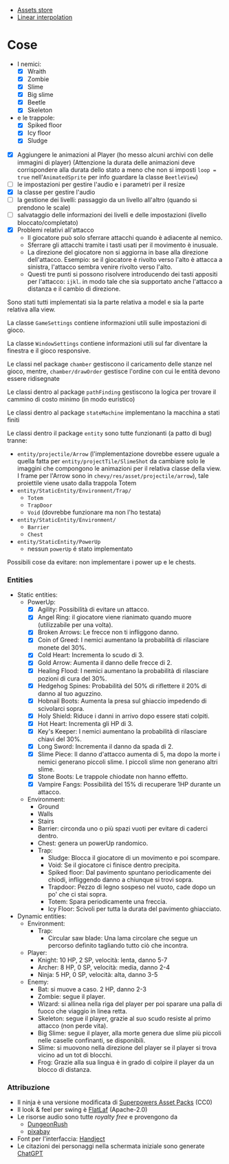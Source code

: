 - [Assets store](https://itch.io/gameView-assets)
- [Linear interpolation](https://en.wikipedia.org/wiki/Linear_interpolation)

# Cose

- I nemici:
  - [x] Wraith
  - [x] Zombie
  - [x] Slime
  - [x] Big slime
  - [x] Beetle
  - [x] Skeleton
- e le trappole:
  - [x] Spiked floor
  - [x] Icy floor
  - [x] Sludge
- [x] Aggiungere le animazioni al Player (ho messo alcuni archivi con delle immagini di player) (Attenzione la durata delle animazioni deve corrispondere alla durata dello stato a meno che non si imposti `loop = true` nell'`AnimatedSprite` per info guardare la classe `BeetleView`)
- [ ] le impostazioni per gestire l'audio e i parametri per il resize
- [x] la classe per gestire l'audio
- [ ] la gestione dei livelli: passaggio da un livello all'altro (quando si prendono le scale)
- [ ] salvataggio delle informazioni dei livelli e delle impostazioni (livello bloccato/completato)
- [x] Problemi relativi all'attacco
    - Il giocatore può solo sferrare attacchi quando è adiacente al nemico.
    - Sferrare gli attacchi tramite i tasti usati per il movimento è inusuale.
    - La direzione del giocatore non si aggiorna in base alla direzione
      dell'attacco. Esempio: se il giocatore è rivolto verso l'alto è attacca
      a sinistra, l'attacco sembra venire rivolto verso l'alto.
    - Questi tre punti si possono risolvere introducendo dei tasti appositi per
      l'attacco: `ijkl`. in modo tale che sia supportato anche l'attacco a
      distanza e il cambio di direzione.

Sono stati tutti implementati sia la parte relativa a model e sia la parte relativa alla view.

La classe `GameSettings` contiene informazioni utili sulle impostazioni di gioco.

La classe `WindowSettings` contiene informazioni utili sul far diventare la finestra e il gioco responsive.

Le classi nel package `chamber` gestiscono il caricamento delle stanze nel gioco, mentre, `chamber/drawOrder` gestisce l'ordine con cui le entità devono essere ridisegnate

Le classi dentro al package `pathFinding` gestiscono la logica per trovare il cammino di costo minimo (in modo euristico)

Le classi dentro al package `stateMachine` implementano la macchina a stati finiti

Le classi dentro il package `entity` sono tutte funzionanti (a patto di bug) tranne:
- `entity/projectile/Arrow` (l'implementazione dovrebbe essere uguale a quella fatta per `entity/projectTile/SlimeShot` da cambiare solo le imaggini che compongono le animazioni per il relativa classe della view. I frame per l'Arrow sono in `chevy/res/asset/projectile/arrow`), tale proiettile viene usato dalla trappola Totem
- `entity/StaticEntity/Environment/Trap/`
  - `Totem`
  - `TrapDoor`
  - `Void` (dovrebbe funzionare ma non l'ho testata)
- `entity/StaticEntity/Environment/`
  - `Barrier`
  - `Chest`
- `entity/StaticEntity/PowerUp`
  - nessun `powerUp` é stato implementato

Possibili cose da evitare: non implementare i power up e le chests.

### Entities

- Static entities:
  - PowerUp:
    - [x] Agility: Possibilità di evitare un attacco.
    - [x] Angel Ring: il giocatore viene rianimato quando muore (utilizzabile per una volta).
    - [x] Broken Arrows: Le frecce non ti infliggono danno.
    - [x] Coin of Greed: I nemici aumentano la probabilità di rilasciare monete del 30%.
    - [x] Cold Heart: Incrementa lo scudo di 3.
    - [x] Gold Arrow: Aumenta il danno delle frecce di 2.
    - [x] Healing Flood: I nemici aumentano la probabilità di rilasciare pozioni di cura del 30%.
    - [x] Hedgehog Spines: Probabilità del 50% di riflettere il 20% di danno al tuo aguzzino.
    - [x] Hobnail Boots: Aumenta la presa sul ghiaccio impedendo di scivolarci sopra.
    - [x] Holy Shield: Riduce i danni in arrivo dopo essere stati colpiti.
    - [x] Hot Heart: Incrementa gli HP di 3.
    - [x] Key's Keeper: I nemici aumentano la probabilità di rilasciare chiavi del 30%.
    - [x] Long Sword: Incrementa il danno da spada di 2.
    - [x] Slime Piece: Il danno d'attacco aumenta di 5, ma dopo la morte i nemici generano piccoli slime. I piccoli slime non generano altri slime.
    - [x] Stone Boots: Le trappole chiodate non hanno effetto.
    - [x] Vampire Fangs: Possibilità del 15% di recuperare 1HP durante un attacco.
  - Environment:
    - Ground
    - Walls
    - Stairs
    - Barrier: circonda uno o più spazi vuoti per evitare di caderci dentro.
    - Chest: genera un powerUp randomico.
    - Trap:
      - Sludge: Blocca il giocatore di un movimento e poi scompare.
      - Void: Se il giocatore ci finisce dentro precipita.
      - Spiked floor: Dal pavimento spuntano periodicamente dei chiodi, infliggendo danno a chiunque si trovi sopra.
      - Trapdoor: Pezzo di legno sospeso nel vuoto, cade dopo un po' che ci stai sopra.
      - Totem: Spara periodicamente una freccia.
      - Icy Floor: Scivoli per tutta la durata del pavimento ghiacciato.
- Dynamic entities:
  - Environment:
    - Trap:
      - Circular saw blade: Una lama circolare che segue un percorso definito tagliando tutto ciò che incontra.
  - Player:
    - Knight: 10 HP, 2 SP, velocità: lenta, danno 5-7
    - Archer: 8 HP, 0 SP, velocità: media, danno 2-4
    - Ninja: 5 HP, 0 SP, velocità: alta, danno 3-5
  - Enemy:
    - Bat: si muove a caso. 2 HP, danno 2-3
    - Zombie: segue il player.
    - Wizard: si allinea nella riga del player per poi sparare una palla di fuoco che viaggio in linea retta.
    - Skeleton: segue il player, grazie al suo scudo resiste al primo attacco (non perde vita).
    - Big Slime: segue il player, alla morte genera due slime più piccoli nelle caselle confinanti, se disponibili.
    - Slime: si muovono nella direzione del player se il player si trova vicino ad un tot di blocchi.
    - Frog: Grazie alla sua lingua è in grado di colpire il player da un blocco di distanza.

### Attribuzione

- Il ninja è una versione modificata di [Superpowers Asset Packs](https://github.com/sparklinlabs/superpowers-asset-packs) (CC0)
- Il look & feel per swing è [FlatLaf](https://www.formdev.com/flatlaf/) (Apache-2.0)
- Le risorse audio sono tutte _royalty free_ e provengono da
  - [DungeonRush](https://github.com/rapiz1/DungeonRush/tree/master/res/audio)
  - [pixabay](https://pixabay.com/)
- Font per l'interfaccia: [Handject](https://fonts.google.com/specimen/Handjet)
- Le citazioni dei personaggi nella schermata iniziale sono generate [ChatGPT](https://chatgpt.com/)
